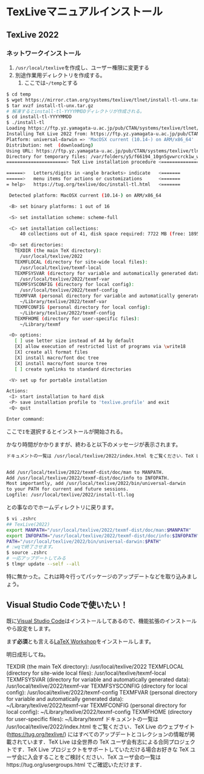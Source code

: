 # TexLiveマニュアルインストール

## TexLive 2022

### ネットワークインストール

1. `/usr/local/texlive`を作成し、ユーザー権限に変更する
2. 別途作業用ディレクトリを作成する。
   1. ここでは`~/temp`とする

```bash
$ cd temp
$ wget https://mirror.ctan.org/systems/texlive/tlnet/install-tl-unx.tar.gz
$ tar xvzf install-tl-unx.tar.gz
# 解凍するとinstall-tl-YYYYMMDDディレクトリが作成される。
$ cd install-tl-YYYYMMDD
$ ./install-tl
Loading https://ftp.yz.yamagata-u.ac.jp/pub/CTAN/systems/texlive/tlnet/tlpkg/texlive.tlpdb
Installing TeX Live 2022 from: https://ftp.yz.yamagata-u.ac.jp/pub/CTAN/systems/texlive/tlnet (verified)
Platform: universal-darwin => 'MacOSX current (10.14-) on ARM/x86_64'
Distribution: net  (downloading)
Using URL: https://ftp.yz.yamagata-u.ac.jp/pub/CTAN/systems/texlive/tlnet
Directory for temporary files: /var/folders/y5/f66194_10gn5gvwrcrck1w_w0000gn/T/7ecYsFIEs7
======================> TeX Live installation procedure <=====================

======>   Letters/digits in <angle brackets> indicate   <=======
======>   menu items for actions or customizations      <=======
= help>   https://tug.org/texlive/doc/install-tl.html   <=======

 Detected platform: MacOSX current (10.14-) on ARM/x86_64

 <B> set binary platforms: 1 out of 16

 <S> set installation scheme: scheme-full

 <C> set installation collections:
     40 collections out of 41, disk space required: 7722 MB (free: 18958 MB)

 <D> set directories:
   TEXDIR (the main TeX directory):
     /usr/local/texlive/2022
   TEXMFLOCAL (directory for site-wide local files):
     /usr/local/texlive/texmf-local
   TEXMFSYSVAR (directory for variable and automatically generated data):
     /usr/local/texlive/2022/texmf-var
   TEXMFSYSCONFIG (directory for local config):
     /usr/local/texlive/2022/texmf-config
   TEXMFVAR (personal directory for variable and automatically generated data):
     ~/Library/texlive/2022/texmf-var
   TEXMFCONFIG (personal directory for local config):
     ~/Library/texlive/2022/texmf-config
   TEXMFHOME (directory for user-specific files):
     ~/Library/texmf

 <O> options:
   [ ] use letter size instead of A4 by default
   [X] allow execution of restricted list of programs via \write18
   [X] create all format files
   [X] install macro/font doc tree
   [X] install macro/font source tree
   [ ] create symlinks to standard directories

 <V> set up for portable installation

Actions:
 <I> start installation to hard disk
 <P> save installation profile to 'texlive.profile' and exit
 <Q> quit

Enter command:
```
ここで`I`を選択するとインストールが開始される。

かなり時間がかかりますが、終わると以下のメッセージが表示されます。


```bash
ドキュメントの一覧は /usr/local/texlive/2022/index.html をご覧ください．TeX Live のウェブサイト (https://tug.org/texlive/) にはすべてのアップデートとコレクションの情報が掲載されています．TeX Live は全世界の TeX ユーザ会有志による合同プロジェクトです．TeX Live プロジェクトをサポートしていただける場合お好きな TeX ユーザ会に入会することをご検討ください．TeX ユーザ会の一覧はhttps://tug.org/usergroups.html でご確認いただけます．


Add /usr/local/texlive/2022/texmf-dist/doc/man to MANPATH.
Add /usr/local/texlive/2022/texmf-dist/doc/info to INFOPATH.
Most importantly, add /usr/local/texlive/2022/bin/universal-darwin
to your PATH for current and future sessions.
Logfile: /usr/local/texlive/2022/install-tl.log
```

との事なのでホームディレクトリに戻ります。

```bash
$ vi .zshrc
## TexLive(2022)
export MANPATH="/usr/local/texlive/2022/texmf-dist/doc/man:$MANPATH"
export INFOPATH="/usr/local/texlive/2022/texmf-dist/doc/info:$INFOPATH"
PATH="/usr/local/texlive/2022/bin/universal-darwin:$PATH"
# :wqで終了させます。
$ source .zshrc
# 一応アップデートしてみる
$ tlmgr update --self --all
```

特に無かった。これは時々行ってパッケージのアップデートなどを取り込みましょう。

## Visual Studio Codeで使いたい！

既に[Visual Studio Code](https://azure.microsoft.com/ja-jp/products/visual-studio-code/)はインストールしてあるので、機能拡張のインストールやら設定をします。

まず**必須**とも言える[LaTeX Workshop](https://marketplace.visualstudio.com/items?itemName=James-Yu.latex-workshop)をインストールします。

明日成形してね。

   TEXDIR (the main TeX directory):
     /usr/local/texlive/2022
   TEXMFLOCAL (directory for site-wide local files):
     /usr/local/texlive/texmf-local
   TEXMFSYSVAR (directory for variable and automatically generated data):
     /usr/local/texlive/2022/texmf-var
   TEXMFSYSCONFIG (directory for local config):
     /usr/local/texlive/2022/texmf-config
   TEXMFVAR (personal directory for variable and automatically generated data):
     ~/Library/texlive/2022/texmf-var
   TEXMFCONFIG (personal directory for local config):
     ~/Library/texlive/2022/texmf-config
   TEXMFHOME (directory for user-specific files):
     ~/Library/texmf
     ドキュメントの一覧は /usr/local/texlive/2022/index.html をご覧ください．TeX Live のウェブサイト (https://tug.org/texlive/) にはすべてのアップデートとコレクションの情報が掲載されています．TeX Live は全世界の TeX ユーザ会有志による合同プロジェクトです．TeX Live プロジェクトをサポートしていただける場合お好きな TeX ユーザ会に入会することをご検討ください．TeX ユーザ会の一覧はhttps://tug.org/usergroups.html でご確認いただけます．